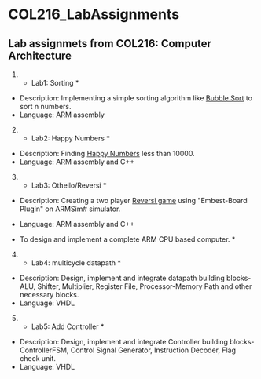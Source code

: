 # COL216_LabAssignments
## Lab assignmets from COL216: Computer Architecture


1. * Lab1: Sorting * 
* Description: Implementing a simple sorting algorithm like [Bubble Sort](https://en.wikipedia.org/wiki/Bubble_sort) to sort n numbers.
* Language: ARM assembly

2. * Lab2: Happy Numbers *
* Description: Finding [Happy Numbers](https://en.wikipedia.org/wiki/Happy_number) less than 10000.
* Language: ARM assembly and C++

3. * Lab3: Othello/Reversi *
* Description: Creating a two player [Reversi game](https://en.wikipedia.org/wiki/Reversi) using "Embest-Board Plugin" on ARMSim# simulator.
* Language: ARM assembly and C++


* To design and implement a complete ARM CPU based computer. *

4. * Lab4: multicycle datapath *
* Description: Design, implement and integrate datapath building blocks- ALU, Shifter, Multiplier, Register File, Processor-Memory Path and other necessary blocks.
* Language: VHDL

5. * Lab5: Add Controller *
* Description: Design, implement and integrate Controller building blocks- ControllerFSM, Control Signal Generator, Instruction Decoder, Flag check unit.
* Language: VHDL
